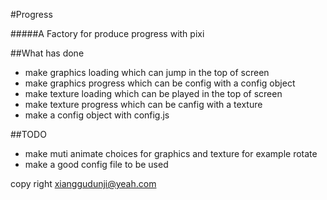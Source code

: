 #Progress

#####A Factory for produce progress with pixi

##What has done

- make graphics loading which can jump in the top of screen
- make graphics progress which can be config with a config object
- make texture loading which can be played in the top of screen
- make texture progress which can be canfig with a texture
- make a config object with config.js

##TODO

- make muti animate choices for graphics and texture for example rotate
- make a good config file to be used

copy right xianggudunji@yeah.com